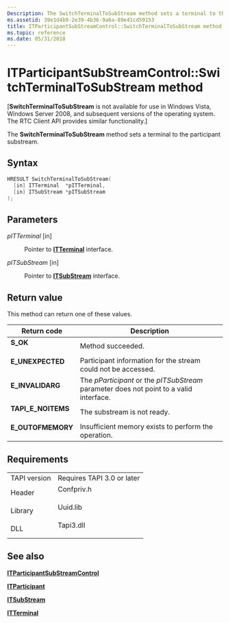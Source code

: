 ```yaml
---
Description: The SwitchTerminalToSubStream method sets a terminal to the participant substream.
ms.assetid: 39e1d4b9-2e39-4b36-9a6a-89e41cd59153
title: ITParticipantSubStreamControl::SwitchTerminalToSubStream method (Confpriv.h)
ms.topic: reference
ms.date: 05/31/2018
---
```


# ITParticipantSubStreamControl::SwitchTerminalToSubStream method

\[**SwitchTerminalToSubStream** is not available for use in Windows Vista, Windows Server 2008, and subsequent versions of the operating system. The RTC Client API provides similar functionality.\]

The **SwitchTerminalToSubStream** method sets a terminal to the participant substream.

## Syntax


```C++
HRESULT SwitchTerminalToSubStream(
  [in] ITTerminal  *pITTerminal,
  [in] ITSubStream *pITSubStream
);
```



## Parameters

<dl> <dt>

*pITTerminal* \[in\]
</dt> <dd>

Pointer to [**ITTerminal**](https://msdn.microsoft.com/library/ms732646(v=VS.85).aspx) interface.

</dd> <dt>

*pITSubStream* \[in\]
</dt> <dd>

Pointer to [**ITSubStream**](https://msdn.microsoft.com/library/ms732440(v=VS.85).aspx) interface.

</dd> </dl>

## Return value

This method can return one of these values.



| Return code                                                                                     | Description                                                                                        |
|-------------------------------------------------------------------------------------------------|----------------------------------------------------------------------------------------------------|
| <dl> <dt>**S\_OK**</dt> </dl>            | Method succeeded.<br/>                                                                       |
| <dl> <dt>**E\_UNEXPECTED**</dt> </dl>    | Participant information for the stream could not be accessed.<br/>                           |
| <dl> <dt>**E\_INVALIDARG**</dt> </dl>    | The *pParticipant* or the *pITSubStream* parameter does not point to a valid interface.<br/> |
| <dl> <dt>**TAPI\_E\_NOITEMS**</dt> </dl> | The substream is not ready.<br/>                                                             |
| <dl> <dt>**E\_OUTOFMEMORY**</dt> </dl>   | Insufficient memory exists to perform the operation.<br/>                                    |



 

## Requirements



|                         |                                                                                       |
|-------------------------|---------------------------------------------------------------------------------------|
| TAPI version<br/> | Requires TAPI 3.0 or later<br/>                                                 |
| Header<br/>       | <dl> <dt>Confpriv.h</dt> </dl> |
| Library<br/>      | <dl> <dt>Uuid.lib</dt> </dl>   |
| DLL<br/>          | <dl> <dt>Tapi3.dll</dt> </dl>  |



## See also

<dl> <dt>

[**ITParticipantSubStreamControl**](itparticipantsubstreamcontrol.md)
</dt> <dt>

[**ITParticipant**](itparticipant.md)
</dt> <dt>

[**ITSubStream**](https://msdn.microsoft.com/library/ms732440(v=VS.85).aspx)
</dt> <dt>

[**ITTerminal**](https://msdn.microsoft.com/library/ms732646(v=VS.85).aspx)
</dt> </dl>

 

 




